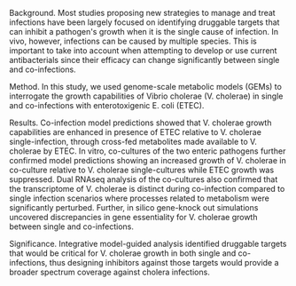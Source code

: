 Background. Most studies proposing new strategies to manage and treat infections have been largely focused on identifying druggable targets that can inhibit a pathogen's growth when it is the single cause of infection. In vivo, however, infections can be caused by multiple species. This is important to take into account when attempting to develop or use current antibacterials since their efficacy can change significantly between single and co-infections. 

Method. In this study, we used genome-scale metabolic models (GEMs) to interrogate the growth capabilities of Vibrio cholerae (V. cholerae) in single and co-infections with enterotoxigenic E. coli (ETEC). 

Results. Co-infection model predictions showed that V. cholerae growth capabilities are enhanced in presence of ETEC relative to V. cholerae single-infection, through cross-fed metabolites made available to V. cholerae by ETEC. In vitro, co-cultures of the two enteric pathogens further confirmed model predictions showing an increased growth of V. cholerae in co-culture relative to V. cholerae single-cultures while ETEC growth was suppressed. Dual RNAseq analysis of the co-cultures also confirmed that the transcriptome of V. cholerae is distinct during co-infection compared to single infection scenarios where processes related to metabolism were significantly perturbed. Further, in silico gene-knock out simulations uncovered discrepancies in gene essentiality for V. cholerae growth between single and co-infections. 

Significance. Integrative model-guided analysis identified druggable targets that would be critical for V. cholerae growth in both single and co-infections, thus designing inhibitors against those targets would provide a broader spectrum coverage against cholera infections.
